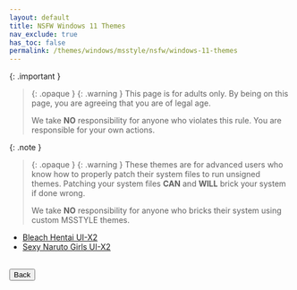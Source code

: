 ```yaml
---
layout: default
title: NSFW Windows 11 Themes
nav_exclude: true
has_toc: false
permalink: /themes/windows/msstyle/nsfw/windows-11-themes
---
```


{: .important }
> {: .opaque }
> {: .warning }
> This page is for adults only. By being on this page, you are agreeing that you are of legal age.
>
> We take **NO** responsibility for anyone who violates this rule. You are responsible for your own actions.

{: .note }
> {: .opaque }
> {: .warning }
> These themes are for advanced users who know how to properly patch their system files to run unsigned themes. 
> Patching your system files **CAN** and **WILL** brick your system if done wrong.
>
> We take **NO** responsibility for anyone who bricks their system using custom MSSTYLE themes.


<!-- * [Ecchi UI-X2 for Windows 11 23H2+][ECCHI_UIX2] -->
<!-- * [BLEACH Hentai UI-X2 for Windows 11 23H2+][BLEACH_HENTAI_UIX2] -->
<!-- * [Ranma Hentai UI-X2 for Windows 11 23H2+][RANMA_HENTAI_UIX2] -->
<!-- * [Final Fantasy XIV Waifus UI-X2 for Windows 11 23H2+][FINAL_FANTASY_XIV_WAIFUS_UIX2] -->
<!-- * [Lewd Gamer Waifus UI-X2 for Windows 11 23H2+][LEWD_GAMER_WAIFUS_UIX2] -->
<!-- * [Sexy Naruto Girls UI-X2 for Windows 11 23H2+][SEXY_NARUTO_GIRLS_UIX2] -->

<!-- [ECCHI_UIX2]: https://the-back-room.info//Ecchi-UI-X2-Theme-for-windows-11-23h2 -->
<!-- [BLEACH_HENTAI_UIX2]: https://the-back-room.info//Bleach-Hentai-UI-X2-Themes-for-Windows-11-23H2/ -->
<!-- [RANMA_HENTAI_UIX2]: https://the-back-room.info//Ranma-Hentai-UI-X2-Theme-for-Windows-11-23H2/ -->
<!-- [FINAL_FANTASY_XIV_WAIFUS_UIX2]: https://the-back-room.info//Final-Fantasy-XIV-Waifus-UI-X2-Theme-for-Windows-11-23H2/ -->
<!-- [LEWD_GAMER_WAIFUS_UIX2]: https://the-back-room.info//Lewd-Gamer-Waifus-UI-X2-Theme-for-Windows-11-23H2/ -->
<!-- [SEXY_NARUTO_GIRLS_UIX2]: https://the-back-room.info/Sexy-Naruto-Girls-UI-X2-Theme-for-Windows-11-23H2/ -->

<ul class="text-delta">
<!-- <li><a href="https://the-back-room.info//Ecchi-UI-X2-Theme-for-windows-11-23h2/" target="_blank">Ecchi UI-X2</a></li> -->
<li><a href="https://the-back-room.info//Bleach-Hentai-UI-X2-Themes-for-Windows-11-23H2/" target="_blank">Bleach Hentai UI-X2</a></li>
<!-- <li><a href="https://the-back-room.info//Ranma-Hentai-UI-X2-Theme-for-Windows-11-23H2/" target="_blank">Ranma Hentai UI-X2</a></li> -->
<!-- <li><a href="https://the-back-room.info//Final-Fantasy-XIV-Waifus-UI-X2-Theme-for-Windows-11-23H2/" target="_blank">Final Fantasy XIV Waifus UI-X2</a></li> -->
<!-- <li><a href="https://the-back-room.info//Lewd-Gamer-Waifus-UI-X2-Theme-for-Windows-11-23H2/ " target="_blank">Lewd Gamer Waifus UI-X2</a></li> -->
<li><a href="https://the-back-room.info/Sexy-Naruto-Girls-UI-X2-Theme-for-Windows-11-23H2/ " target="_blank">Sexy Naruto Girls UI-X2</a></li>
</ul>

<!-- ////////////////////////////////////////////////////////////////////////////////////////////////////////////////////// -->
<br />
<a href="/themes/windows/msstyle/nsfw">
<button type="button" name="button" class="btn">Back</button>
</a>
<br />
<!-- ////////////////////////////////////////////////////////////////////////////////////////////////////////////////////// -->
